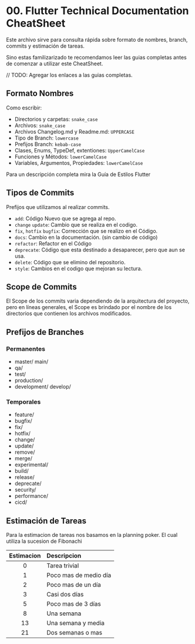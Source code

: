 # 00. Flutter Technical Documentation CheatSheet

Este archivo sirve para consulta rápida sobre formato de nombres, branch, commits y estimación de tareas.

Sino estas familizarizado te recomendamos leer las guias completas antes de comenzar a utilizar este CheatSheet. 

// TODO: Agregar los enlaces a las guias completas. 

## Formato Nombres

Como escribir:

- Directorios y carpetas: ``snake_case``  
- Archivos: ``snake_case``  
- Archivos Changelog.md y Readme.md: ``UPPERCASE``  
- Tipo de Branch: ``lowercase``  
- Prefijos Branch: ``kebab-case``  
- Clases, Enums, TypeDef, extentiones: ``UpperCamelCase``  
- Funciones y Métodos: ``lowerCamelCase``  
- Variables, Argumentos, Propiedades: ``lowerCamelCase``  

Para un descripción completa mira la Guía de Estilos Flutter


## Tipos de Commits

Prefijos que utilizamos al realizar commits.

- ``add``: Código Nuevo que se agrega al repo. 
- ``change`` ``update``: Cambio que se realiza en el codigo.
- ``fix``, ``hotfix`` ``bugfix``: Corrección que se realizo en el Código.   
- ``docs``: Cambio en la documentación. (sin cambio de código)  
- ``refactor``: Refactor en el Código
- ``deprecate``: Código que esta destinado a desaparecer, pero que aun se usa. 
- ``delete``: Código que se elimino del repositorio. 
- ``style``: Cambios en el codigo que mejoran su lectura.  

## Scope de Commits

El Scope de los commits varia dependiendo de la arquitectura del proyecto, pero en líneas generales, el Scope es brindado por el nombre de los directorios que contienen los archivos modificados.

## Prefijos de Branches

### Permanentes
- master/ main/
- qa/
- test/
- production/
- development/ develop/

### Temporales
- feature/ 
- bugfix/ 
- fix/ 
- hotfix/
- change/ 
- update/
- remove/
- merge/
- experimental/
- build/
- release/
- deprecate/
- security/
- performance/
- cicd/


## Estimación de Tareas
Para la estimacion de tareas nos basamos en la planning poker. 
El cual utiliza la sucesion de Fibonachi


| Estimacion | Descripcion           | 
|:----------:|:----------------------|
| 0          | Tarea trivial         | 
| 1          | Poco mas de medio día | 
| 2          | Poco mas de un día    | 
| 3          | Casi dos días         | 
| 5          | Poco mas de 3 días    | 
| 8          | Una semana            | 
| 13         | Una semana y media    | 
| 21         | Dos semanas o mas     | 
